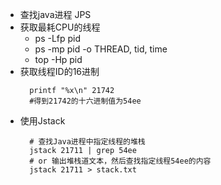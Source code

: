 
- 查找java进程
JPS
- 获取最耗CPU的线程
  * ps -Lfp pid
  * ps -mp pid -o THREAD, tid, time
  * top -Hp pid
- 获取线程ID的16进制
  ```shell
    printf "%x\n" 21742
    #得到21742的十六进制值为54ee
  ```
- 使用Jstack
  ```shell
    # 查找Java进程中指定线程的堆栈
    jstack 21711 | grep 54ee
    # or 输出堆栈道文本，然后查找指定线程54ee的内容
    jstack 21711 > stack.txt
    
  ```
  
